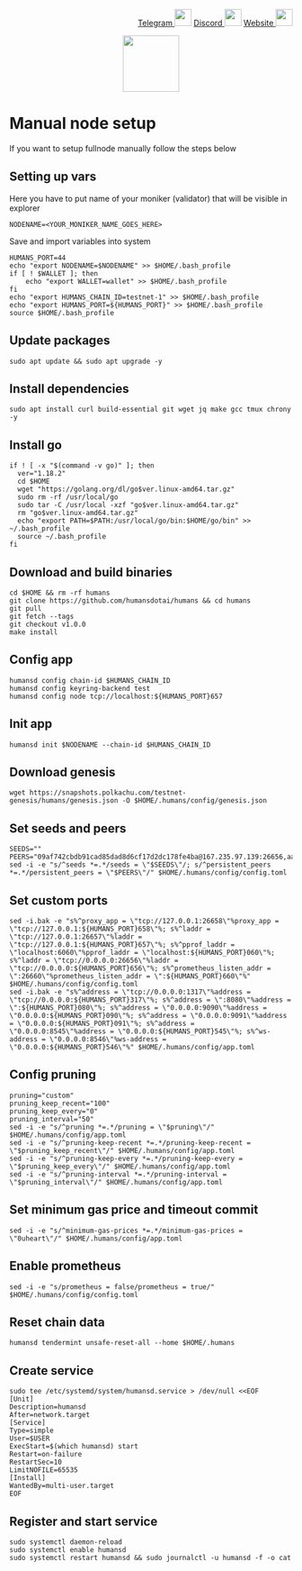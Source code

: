 <p style="font-size:14px" align="right">
<a href="https://t.me/yekssin" target="_blank">Telegram <img src="https://user-images.githubusercontent.com/110628975/200304455-120e6b06-2785-4c4f-8fc7-e9ef39dd653e.png" width="30"/></a>
<a href="https://discordapp.com/users/418099630765637642" target="_blank">Discord <img src="https://user-images.githubusercontent.com/110628975/200304348-3539ebf8-e4f7-4b73-a259-35d06c41441e.png" width="30"/></a>
<a href="https://yeksin.net/" target="_blank">Website <img src="https://user-images.githubusercontent.com/110628975/200305287-749a5db9-d46c-4951-a1ec-cb2852d7af1d.png" width="30"/></a>
</p>

<p align="center">
  <img height="100" height="auto" src="https://user-images.githubusercontent.com/110628975/207418559-7dbc2397-9df8-4e34-b9fc-7f2365c3ed09.png">
</p>

# Manual node setup
If you want to setup fullnode manually follow the steps below

## Setting up vars
Here you have to put name of your moniker (validator) that will be visible in explorer
```
NODENAME=<YOUR_MONIKER_NAME_GOES_HERE>
```

Save and import variables into system
```
HUMANS_PORT=44
echo "export NODENAME=$NODENAME" >> $HOME/.bash_profile
if [ ! $WALLET ]; then
	echo "export WALLET=wallet" >> $HOME/.bash_profile
fi
echo "export HUMANS_CHAIN_ID=testnet-1" >> $HOME/.bash_profile
echo "export HUMANS_PORT=${HUMANS_PORT}" >> $HOME/.bash_profile
source $HOME/.bash_profile
```

## Update packages
```
sudo apt update && sudo apt upgrade -y
```

## Install dependencies
```
sudo apt install curl build-essential git wget jq make gcc tmux chrony -y
```

## Install go
```
if ! [ -x "$(command -v go)" ]; then
  ver="1.18.2"
  cd $HOME
  wget "https://golang.org/dl/go$ver.linux-amd64.tar.gz"
  sudo rm -rf /usr/local/go
  sudo tar -C /usr/local -xzf "go$ver.linux-amd64.tar.gz"
  rm "go$ver.linux-amd64.tar.gz"
  echo "export PATH=$PATH:/usr/local/go/bin:$HOME/go/bin" >> ~/.bash_profile
  source ~/.bash_profile
fi
```

## Download and build binaries
```
cd $HOME && rm -rf humans
git clone https://github.com/humansdotai/humans && cd humans
git pull
git fetch --tags
git checkout v1.0.0
make install
```

## Config app
```
humansd config chain-id $HUMANS_CHAIN_ID
humansd config keyring-backend test
humansd config node tcp://localhost:${HUMANS_PORT}657
```

## Init app
```
humansd init $NODENAME --chain-id $HUMANS_CHAIN_ID
```

## Download genesis
```
wget https://snapshots.polkachu.com/testnet-genesis/humans/genesis.json -O $HOME/.humans/config/genesis.json
```

## Set seeds and peers
```
SEEDS=""
PEERS="09af742cbdb91cad85dad8d6cf17d2dc178fe4ba@167.235.97.139:26656,aac683209559ca9ea48de4c47f3806483a5ec13f@185.244.180.97:26656,bc0677f947c43f676b86fce1cfd063aa48580aad@172.104.76.251:26656,5e41a64298ca653af5297833c6a47eb1ad1bf367@154.38.161.212:36656,5e9a778625c2d4f2ffa0691f50342a58e8b9bfdd@45.136.40.14:26656,1df6735ac39c8f07ae5db31923a0d38ec6d1372b@45.136.40.6:26656,9726b7ba17ee87006055a9b7a45293bfd7b7f0fc@45.136.40.16:26656,1a06290cf2da4a2cf513036180d250035266b109@45.136.40.20:26656,6e84cde074d4af8a9df59d125db3bf8d6722a787@45.136.40.18:26656,6e7fb6dff31da195d4fd92cdfbf049fc0ddc8403@45.136.40.21:26656,4de8c8acccecc8e0bed4a218c2ef235ab68b5cf2@45.136.40.12:26656,0794ff9952e1b6c6ead96359fecc52932e115eab@45.136.40.15:26656,d55876bc04e363bbe68a7fb344dd65632e310f45@138.201.121.185:26668,9e83df8d212ae04fd67d24b9f45971887d28d423@65.109.85.170:45656,9a20e4a0c977950db219770c1523a1b6182af367@79.143.179.196:46656,eda3e2255f3c88f97673d61d6f37b243de34e9d9@45.136.40.13:26656,1802da0f18dcf6752ed789d81b4f5e003f80719b@45.136.40.19:26656,2cc7701b7d2a9e0384ad787061edd4e5e63357d3@65.109.34.41:26656,3f13ad6e8795479b051d147a5049bf4bd0a63817@65.108.142.47:22656,e9ba9556b7076a679ea117b44ef18eeb59dc8f61@45.136.40.17:26656,547e5c5573f9f3077abf87d942d5fe74be0548df@65.109.38.55:26656,2cc5eb1ce7fe9744a9938611e0f3a47d3cc8b195@65.109.54.15:15656,c39257353508f74c5028efa5b4290561580ac4c1@164.68.102.193:26656,fb41827ecf20d787b02a40c9b002c01c14a80245@81.196.190.108:20656"
sed -i -e "s/^seeds *=.*/seeds = \"$SEEDS\"/; s/^persistent_peers *=.*/persistent_peers = \"$PEERS\"/" $HOME/.humans/config/config.toml
```

## Set custom ports
```
sed -i.bak -e "s%^proxy_app = \"tcp://127.0.0.1:26658\"%proxy_app = \"tcp://127.0.0.1:${HUMANS_PORT}658\"%; s%^laddr = \"tcp://127.0.0.1:26657\"%laddr = \"tcp://127.0.0.1:${HUMANS_PORT}657\"%; s%^pprof_laddr = \"localhost:6060\"%pprof_laddr = \"localhost:${HUMANS_PORT}060\"%; s%^laddr = \"tcp://0.0.0.0:26656\"%laddr = \"tcp://0.0.0.0:${HUMANS_PORT}656\"%; s%^prometheus_listen_addr = \":26660\"%prometheus_listen_addr = \":${HUMANS_PORT}660\"%" $HOME/.humans/config/config.toml
sed -i.bak -e "s%^address = \"tcp://0.0.0.0:1317\"%address = \"tcp://0.0.0.0:${HUMANS_PORT}317\"%; s%^address = \":8080\"%address = \":${HUMANS_PORT}080\"%; s%^address = \"0.0.0.0:9090\"%address = \"0.0.0.0:${HUMANS_PORT}090\"%; s%^address = \"0.0.0.0:9091\"%address = \"0.0.0.0:${HUMANS_PORT}091\"%; s%^address = \"0.0.0.0:8545\"%address = \"0.0.0.0:${HUMANS_PORT}545\"%; s%^ws-address = \"0.0.0.0:8546\"%ws-address = \"0.0.0.0:${HUMANS_PORT}546\"%" $HOME/.humans/config/app.toml
```

## Config pruning
```
pruning="custom"
pruning_keep_recent="100"
pruning_keep_every="0"
pruning_interval="50"
sed -i -e "s/^pruning *=.*/pruning = \"$pruning\"/" $HOME/.humans/config/app.toml
sed -i -e "s/^pruning-keep-recent *=.*/pruning-keep-recent = \"$pruning_keep_recent\"/" $HOME/.humans/config/app.toml
sed -i -e "s/^pruning-keep-every *=.*/pruning-keep-every = \"$pruning_keep_every\"/" $HOME/.humans/config/app.toml
sed -i -e "s/^pruning-interval *=.*/pruning-interval = \"$pruning_interval\"/" $HOME/.humans/config/app.toml
```

## Set minimum gas price and timeout commit
```
sed -i -e "s/^minimum-gas-prices *=.*/minimum-gas-prices = \"0uheart\"/" $HOME/.humans/config/app.toml
```

## Enable prometheus
```
sed -i -e "s/prometheus = false/prometheus = true/" $HOME/.humans/config/config.toml
```

## Reset chain data
```
humansd tendermint unsafe-reset-all --home $HOME/.humans
```

## Create service
```
sudo tee /etc/systemd/system/humansd.service > /dev/null <<EOF
[Unit]
Description=humansd
After=network.target
[Service]
Type=simple
User=$USER
ExecStart=$(which humansd) start
Restart=on-failure
RestartSec=10
LimitNOFILE=65535
[Install]
WantedBy=multi-user.target
EOF
```

## Register and start service
```
sudo systemctl daemon-reload
sudo systemctl enable humansd
sudo systemctl restart humansd && sudo journalctl -u humansd -f -o cat
```
